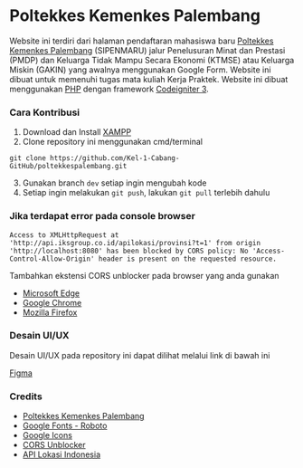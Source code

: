 # Poltekkes Kemenkes Palembang

Website ini terdiri dari halaman pendaftaran mahasiswa baru [Poltekkes Kemenkes Palembang](https://poltekkespalembang.ac.id/) (SIPENMARU) jalur Penelusuran Minat dan Prestasi (PMDP) dan Keluarga Tidak Mampu Secara Ekonomi (KTMSE) atau Keluarga Miskin (GAKIN) yang awalnya menggunakan Google Form. Website ini dibuat untuk memenuhi tugas mata kuliah Kerja Praktek. Website ini dibuat menggunakan [PHP](https://www.php.net/) dengan framework [Codeigniter 3](https://www.codeigniter.com/download).

### Cara Kontribusi

1. Download dan Install [XAMPP](https://www.apachefriends.org/download.html)
2. Clone repository ini menggunakan cmd/terminal

```
git clone https://github.com/Kel-1-Cabang-GitHub/poltekkespalembang.git
```

3. Gunakan branch `dev` setiap ingin mengubah kode
4. Setiap ingin melakukan `git push`, lakukan `git pull` terlebih dahulu

### Jika terdapat error pada console browser

```
Access to XMLHttpRequest at 'http://api.iksgroup.co.id/apilokasi/provinsi?t=1' from origin 'http://localhost:8080' has been blocked by CORS policy: No 'Access-Control-Allow-Origin' header is present on the requested resource.
```

Tambahkan ekstensi CORS unblocker pada browser yang anda gunakan

- [Microsoft Edge](https://microsoftedge.microsoft.com/addons/detail/cors-unblock/hkjklmhkbkdhlgnnfbbcihcajofmjgbh)
- [Google Chrome](https://chrome.google.com/webstore/detail/cors-unblock/lfhmikememgdcahcdlaciloancbhjino/)
- [Mozilla Firefox](https://addons.mozilla.org/en-US/firefox/addon/cors-unblock/)

### Desain UI/UX

Desain UI/UX pada repository ini dapat dilihat melalui link di bawah ini

[Figma](https://www.figma.com/file/BmzCaE3g6ZDkJtRu3lTQeL/Pendaftaran-Mahasiswa-Poltekkes?node-id=0%3A1)

### Credits

- [Poltekkes Kemenkes Palembang](https://poltekkespalembang.ac.id/)
- [Google Fonts - Roboto](https://fonts.google.com/specimen/Roboto?query=roboto)
- [Google Icons](https://fonts.google.com/icons)
- [CORS Unblocker](https://add0n.com/access-control.html)
- [API Lokasi Indonesia](https://dev.farizdotid.com/api/daerahindonesia/)
